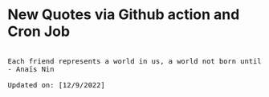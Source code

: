 # New Quotes via Github action and Cron Job

<pre>
<!-- #quote -->
Each friend represents a world in us, a world not born until they arrive, and it is only by this meeting that a new world is born.
- Anaïs Nin

Updated on: [12/9/2022]
<!-- #quoteEnd -->
</pre>
